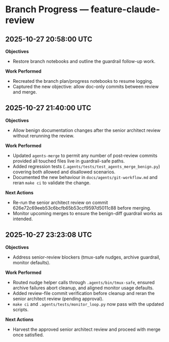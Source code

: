 # Branch Progress — feature-claude-review

## 2025-10-27 20:58:00 UTC
**Objectives**
- Restore branch notebooks and outline the guardrail follow-up work.

**Work Performed**
- Recreated the branch plan/progress notebooks to resume logging.
- Captured the new objective: allow doc-only commits between review and merge.

## 2025-10-27 21:40:00 UTC
**Objectives**
- Allow benign documentation changes after the senior architect review without rerunning the review.

**Work Performed**
- Updated `agents-merge` to permit any number of post-review commits provided all touched files live in guardrail-safe paths.
- Added regression tests (`.agents/tests/test_agents_merge_benign.py`) covering both allowed and disallowed scenarios.
- Documented the new behaviour in `docs/agents/git-workflow.md` and reran `make ci` to validate the change.

**Next Actions**
- Re-run the senior architect review on commit 626e72c69eeb53c6bcfb65b53ccf9597d5011c88 before merging.
- Monitor upcoming merges to ensure the benign-diff guardrail works as intended.

## 2025-10-27 23:23:08 UTC
**Objectives**
- Address senior-review blockers (tmux-safe nudges, archive guardrail, monitor defaults).

**Work Performed**
- Routed nudge helper calls through `.agents/bin/tmux-safe`, ensured archive failures abort cleanup, and aligned monitor usage defaults.
- Added review-file commit verification before cleanup and reran the senior architect review (pending approval).
- `make ci` and `.agents/tests/monitor_loop.py` now pass with the updated scripts.

**Next Actions**
- Harvest the approved senior architect review and proceed with merge once satisfied.
